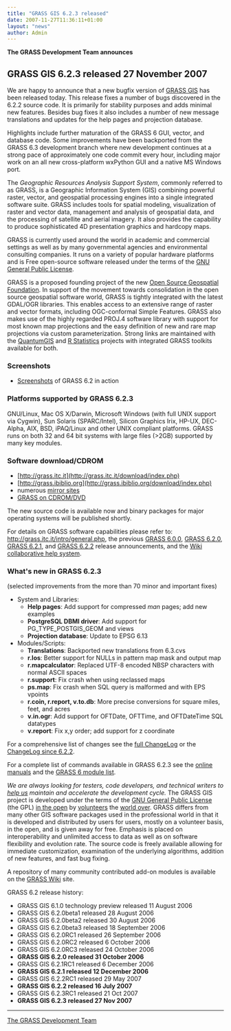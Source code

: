 ```yaml
---
title: "GRASS GIS 6.2.3 released"
date: 2007-11-27T11:36:11+01:00
layout: "news"
author: Admin
---
```



**The GRASS Development Team announces**

GRASS GIS 6.2.3 released 27 November 2007
-----------------------------------------

We are happy to announce that a new bugfix version of [GRASS
GIS](http://grass.itc.it) has been released today. This release fixes a
number of bugs discovered in the 6.2.2 source code. It is primarily for
stability purposes and adds minimal new features. Besides bug fixes it
also includes a number of new message translations and updates for the
help pages and projection database.

Highlights include further maturation of the GRASS 6 GUI, vector, and
database code. Some improvements have been backported from the GRASS 6.3
development branch where new development continues at a strong pace of
approximately one code commit every hour, including major work on an all
new cross-platform wxPython GUI and a native MS Windows port.

The *Geographic Resources Analysis Support System*, commonly referred to
as GRASS, is a Geographic Information System (GIS) combining powerful
raster, vector, and geospatial processing engines into a single
integrated software suite. GRASS includes tools for spatial modeling,
visualization of raster and vector data, management and analysis of
geospatial data, and the processing of satellite and aerial imagery. It
also provides the capability to produce sophisticated 4D presentation
graphics and hardcopy maps.

GRASS is currently used around the world in academic and commercial
settings as well as by many governmental agencies and environmental
consulting companies. It runs on a variety of popular hardware platforms
and is Free open-source software released under the terms of the [GNU
General Public License](http://www.gnu.org/copyleft/gpl.html).

GRASS is a proposed founding project of the new [Open Source Geospatial
Foundation](http://www.osgeo.org/). In support of the movement towards
consolidation in the open source geospatial software world, GRASS is
tightly integrated with the latest GDAL/OGR libraries. This enables
access to an extensive range of raster and vector formats, including
OGC-conformal Simple Features. GRASS also makes use of the highly
regarded PROJ.4 software library with support for most known map
projections and the easy definition of new and rare map projections via
custom parameterization. Strong links are maintained with the
[QuantumGIS](http://www.qgis.org) and [R
Statistics](http://www.r-project.org) projects with integrated GRASS
toolkits available for both.

### Screenshots

-   [Screenshots](http://grass.itc.it/screenshots/index.php) of GRASS
    6.2 in action

### Platforms supported by GRASS 6.2.3

GNU/Linux, Mac OS X/Darwin, Microsoft Windows (with full UNIX support
via Cygwin), Sun Solaris (SPARC/Intel), Silicon Graphics Irix, HP-UX,
DEC-Alpha, AIX, BSD, iPAQ/Linux and other UNIX compliant platforms.
GRASS runs on both 32 and 64 bit systems with large files (>2GB)
supported by many key modules.

### Software download/CDROM

-   [http://grass.itc.it](http://grass.itc.it/download/index.php)
-   [http://grass.ibiblio.org](http://grass.ibiblio.org/download/index.php)
-   numerous [mirror sites](http://grass.itc.it/mirrors.php)
-   [GRASS on CDROM/DVD](http://grass.itc.it/download/cdrom.php)

The new source code is available now and binary packages for major
operating systems will be published shortly.

For details on GRASS software capabilities please refer to:
<http://grass.itc.it/intro/general.php>, the previous [GRASS
6.0.0](announce_grass600.html), [GRASS
6.2.0](http://grass.itc.it/announces/announce_grass620.html), [GRASS
6.2.1](http://grass.itc.it/announces/announce_grass621.html), and [GRASS
6.2.2](http://grass.itc.it/announces/announce_grass622.html) release
announcements, and the [Wiki collaborative help
system](http://grass.osgeo.org/wiki/Main_Page).

### What's new in GRASS 6.2.3

(selected improvements from the more than 70 minor and important fixes)

-   System and Libraries:
    -   **Help pages**: Add support for compressed *man* pages; add new
        examples
    -   **PostgreSQL DBMI driver**: Add support for
        PG_TYPE_POSTGIS_GEOM and views
    -   **Projection database**: Update to EPSG 6.13
-   Modules/Scripts:
    -   **Translations**: Backported new translations from 6.3.cvs
    -   **r.los**: Better support for NULLs in pattern map mask and
        output map
    -   **r.mapcalculator**: Replaced UTF-8 encoded NBSP characters with
        normal ASCII spaces
    -   **r.support**: Fix crash when using reclassed maps
    -   **ps.map**: Fix crash when SQL query is malformed and with EPS
        vpoints
    -   **r.coin, r.report, v.to.db**: More precise conversions for
        square miles, feet, and acres
    -   **v.in.ogr**: Add support for OFTDate, OFTTime, and OFTDateTime
        SQL datatypes
    -   **v.report**: Fix x,y order; add support for z coordinate

For a comprehensive list of changes see the [full
ChangeLog](http://grass.itc.it/grass62/source/ChangeLog_6.2.3.gz) or the
[ChangeLog since
6.2.2](http://grass.itc.it/grass62/source/ChangeLog_6.2.2-6.2.3.gz).

For a complete list of commands available in GRASS 6.2.3 see the [online
manuals](http://grass.itc.it/grass62/manuals/html62_user/index.html) and
the [GRASS 6 module
list](http://grass.itc.it/gdp/grassmanuals/grass63_module_list.pdf).


*We are always looking for testers, code developers, and technical
writers to [help us](http://grass.itc.it/devel/index.php) maintain and
accelerate the development cycle.* The GRASS GIS project is developed
under the terms of the [GNU General Public
License](http://www.gnu.org/copyleft/gpl.html) (the GPL) [in the
open](http://grass.itc.it/devel/index.php) by
[volunteers](http://grass.itc.it/community/index.php) the [world
over](http://mapserver.gdf-hannover.de/grassusers/map.phtml). GRASS
differs from many other GIS software packages used in the professional
world in that it is developed and distributed by users for users, mostly
on a volunteer basis, in the open, and is given away for free. Emphasis
is placed on interoperability and unlimited access to data as well as on
software flexibility and evolution rate. The source code is freely
available allowing for immediate customization, examination of the
underlying algorithms, addition of new features, and fast bug fixing.

A repository of many community contributed add-on modules is available
on the [GRASS Wiki](http://grass.osgeo.org/wiki/GRASS_AddOns) site.

GRASS 6.2 release history:

-   GRASS GIS 6.1.0 technology preview released 11 August 2006
-   GRASS GIS 6.2.0beta1 released 28 August 2006
-   GRASS GIS 6.2.0beta2 released 30 August 2006
-   GRASS GIS 6.2.0beta3 released 18 September 2006
-   GRASS GIS 6.2.0RC1 released 26 September 2006
-   GRASS GIS 6.2.0RC2 released 6 October 2006
-   GRASS GIS 6.2.0RC3 released 24 October 2006
-   **GRASS GIS 6.2.0 released 31 October 2006**
-   GRASS GIS 6.2.1RC1 released 6 December 2006
-   **GRASS GIS 6.2.1 released 12 December 2006**
-   GRASS GIS 6.2.2RC1 released 29 May 2007
-   **GRASS GIS 6.2.2 released 16 July 2007**
-   GRASS GIS 6.2.3RC1 released 21 Oct 2007
-   **GRASS GIS 6.2.3 released 27 Nov 2007**


------------------------------------------------------------------------

[The GRASS Development Team](http://grass.itc.it/community/team.php)
